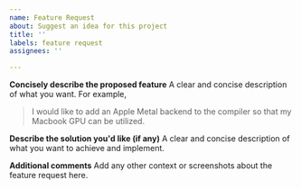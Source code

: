 ```yaml
---
name: Feature Request
about: Suggest an idea for this project
title: ''
labels: feature request
assignees: ''

---
```


**Concisely describe the proposed feature**
A clear and concise description of what you want. For example,
> I would like to add an Apple Metal backend to the compiler so that my Macbook GPU can be utilized.

**Describe the solution you'd like (if any)**
A clear and concise description of what you want to achieve and implement.

**Additional comments**
Add any other context or screenshots about the feature request here.
